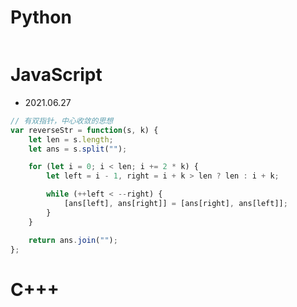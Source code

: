 # Python

```py
```

# JavaScript

- 2021.06.27

```js
// 有双指针，中心收敛的思想
var reverseStr = function(s, k) {
    let len = s.length;
    let ans = s.split("");

    for (let i = 0; i < len; i += 2 * k) {
        let left = i - 1, right = i + k > len ? len : i + k;

        while (++left < --right) {
            [ans[left], ans[right]] = [ans[right], ans[left]];
        }
    }

    return ans.join("");
};
```

# C+++

```cpp
```